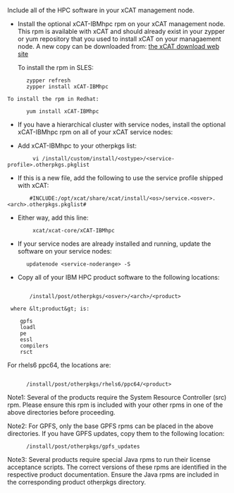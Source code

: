 Include all of the HPC software in your xCAT management node. 

  * Install the optional xCAT-IBMhpc rpm on your xCAT management node. This rpm is available with xCAT 
and should already exist in your zypper or yum repository that you used to install xCAT 
on your managaement node. A new copy can be downloaded from: [the xCAT download web site](http://xcat.sourceforge.net/#download)

    To install the rpm in SLES: 

~~~~    
      zypper refresh
      zypper install xCAT-IBMhpc
~~~~     

    To install the rpm in Redhat: 

~~~~     
      yum install xCAT-IBMhpc
~~~~     

  * If you have a hierarchical cluster with service nodes, install the optional xCAT-IBMhpc rpm on all of your xCAT service nodes: 

    

  * Add xCAT-IBMhpc to your otherpkgs list: 
 
~~~~    
        vi /install/custom/install/<ostype>/<service-profile>.otherpkgs.pkglist
~~~~

   * If this is a new file, add the following to use the service profile shipped with xCAT:

~~~~
       #INCLUDE:/opt/xcat/share/xcat/install/<os>/service.<osver>.<arch>.otherpkgs.pkglist#
~~~~

   * Either way, add this line:

~~~~
        xcat/xcat-core/xCAT-IBMhpc
~~~~     

    

  * If your service nodes are already installed and running, update the software on your service nodes: 

~~~~     
      updatenode <service-noderange> -S
~~~~     

  * Copy all of your IBM HPC product software to the following locations: 

~~~~
    
       /install/post/otherpkgs/<osver>/<arch>/<product>
~~~~    

     where &lt;product&gt; is: 

~~~~
    gpfs 
    loadl 
    pe 
    essl 
    compilers 
    rsct 
~~~~

For rhels6 ppc64, the locations are: 

~~~~
    
      /install/post/otherpkgs/rhels6/ppc64/<product>
~~~~    

Note1: Several of the products require the System Resource Controller (src) rpm.
Please ensure this rpm is included with your other rpms in one of the above directories
before proceeding. 


Note2: For GPFS, only the base GPFS rpms can be placed in the above directories. 
If you have GPFS updates, copy them to the following location: 
   
~~~~ 
      /install/post/otherpkgs/gpfs_updates    
~~~~

Note3: Several products require special Java rpms to run their license acceptance scripts. 
The correct versions of these rpms are identified in the respective product documentation. 
Ensure the Java rpms are included in the corresponding product otherpkgs directory. 
